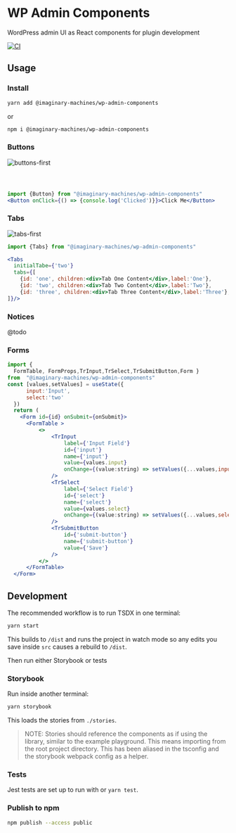 # WP Admin Components

WordPress admin UI as React components for plugin development

[![CI](https://github.com/imaginarymachines/wp-admin-components/actions/workflows/main.yml/badge.svg)](https://github.com/imaginarymachines/wp-admin-components/actions/workflows/main.yml)

## Usage

### Install

```bash
yarn add @imaginary-machines/wp-admin-components
```

or

```bash
npm i @imaginary-machines/wp-admin-components
```

### Buttons

![buttons-first](https://user-images.githubusercontent.com/1994311/143970215-c0d3d4ba-00a0-46bc-bc1a-65344a23ec90.jpg)

```jsx



import {Button} from "@imaginary-machines/wp-admin-components"
<Button onClick={() => {console.log('Clicked')}}>Click Me</Button>
```


### Tabs
![tabs-first](https://user-images.githubusercontent.com/1994311/143970259-e448c6f5-369b-4f70-a4df-ef9f72f04e84.jpg)

```jsx
import {Tabs} from "@imaginary-machines/wp-admin-components"

<Tabs
  initialTabe={'two'}
  tabs={[
    {id: 'one', children:<div>Tab One Content</div>,label:'One'},
    {id: 'two', children:<div>Tab Two Content</div>,label:'Two'},
    {id: 'three', children:<div>Tab Three Content</div>,label:'Three'},
]}/>
```

### Notices

@todo

### Forms

```jsx
import {
  FormTable, FormProps,TrInput,TrSelect,TrSubmitButton,Form }
from  "@imaginary-machines/wp-admin-components"
const [values,setValues] = useState({
      input:'Input',
      select:'two'
  })
  return (
    <Form id={id} onSubmit={onSubmit}>
      <FormTable >
          <>
              <TrInput
                  label={'Input Field'}
                  id={'input'}
                  name={'input'}
                  value={values.input}
                  onChange={(value:string) => setValues({...values,input:value})}
              />
              <TrSelect
                  label={'Select Field'}
                  id={'select'}
                  name={'select'}
                  value={values.select}
                  onChange={(value:string) => setValues({...values,select:value})}
              />
              <TrSubmitButton
                  id={'submit-button'}
                  name={'submit-button'}
                  value={'Save'}
              />
          </>
      </FormTable>
  </Form>
```

## Development

The recommended workflow is to run TSDX in one terminal:

```bash
yarn start
```

This builds to `/dist` and runs the project in watch mode so any edits you save inside `src` causes a rebuild to `/dist`.

Then run either Storybook or tests

### Storybook

Run inside another terminal:

```bash
yarn storybook
```

This loads the stories from `./stories`.

> NOTE: Stories should reference the components as if using the library, similar to the example playground. This means importing from the root project directory. This has been aliased in the tsconfig and the storybook webpack config as a helper.


### Tests

Jest tests are set up to run with or `yarn test`.


### Publish to npm

```bash
npm publish --access public
```

